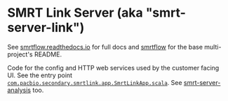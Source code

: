 # SMRT Link Server (aka "smrt-server-link")

See [smrtflow.readthedocs.io](http://smrtflow.readthedocs.io/) for full docs and [smrtflow](../README.md) for the base multi-project's README. 

Code for the config and HTTP web services used by the customer facing UI. See the entry point [`com.pacbio.secondary.smrtlink.app.SmrtLinkApp.scala`](src/main/scala/com/pacbio/secondary.smrtlink.SmrtLinkApp.scala). See [smrt-server-analysis](../smrt-server-analysis/README.md) too.